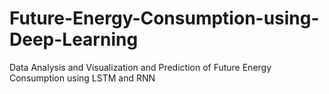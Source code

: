 # Future-Energy-Consumption-using-Deep-Learning

Data Analysis and Visualization and Prediction of Future Energy Consumption using LSTM and RNN
